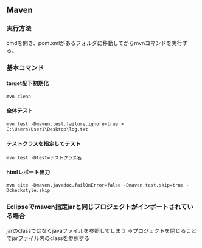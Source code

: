## Maven
### 実行方法
cmdを開き、pom.xmlがあるフォルダに移動してからmvnコマンドを実行する。

### 基本コマンド
#### target配下初期化
```mvn clean```
#### 全体テスト
```mvn test -Dmaven.test.failure.ignore=true > C:\Users\User1\Desktop\log.txt```
#### テストクラスを指定してテスト
```mvn test -Dtest=テストクラス名```
#### htmlレポート出力
```mvn site -Dmaven.javadoc.failOnError=false -Dmaven.test.skip=true -Dcheckstyle.skip```

### Eclipseでmaven指定jarと同じプロジェクトがインポートされている場合
jarのclassではなくjavaファイルを参照してしまう
→プロジェクトを閉じることでjarファイル内のclassを参照する